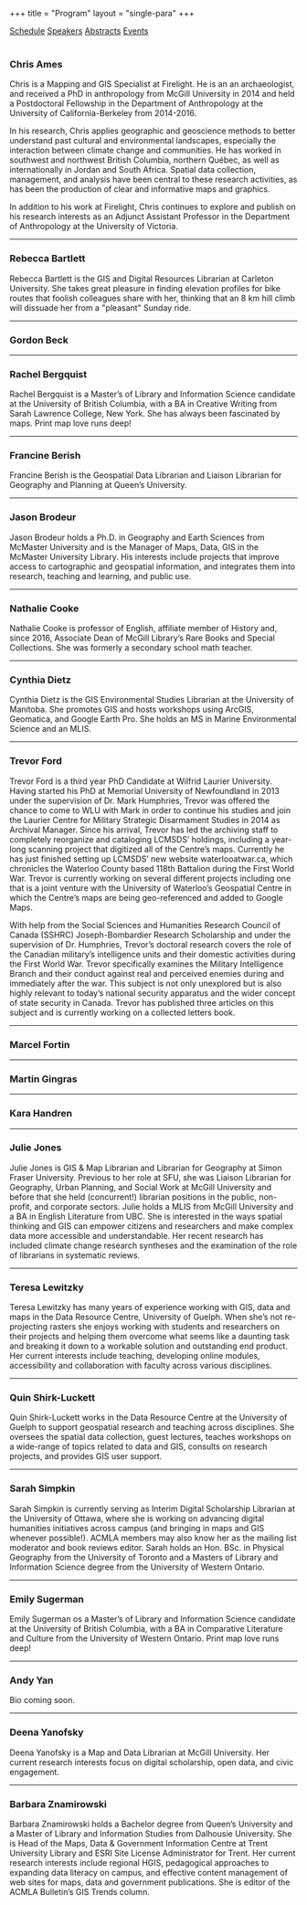 +++
title = "Program"
layout = "single-para"
+++

<div class="program expanded button-group">
  <a href="../schedule" class="button">Schedule</a>
  <a href="../speakers" class="button active">Speakers</a>
  <a href="../abstracts" class="button">Abstracts</a>
  <a href="../events" class="button">Events</a>
</div>
<br />

### <a name="Ames"></a>Chris Ames 
Chris is a Mapping and GIS Specialist at Firelight. He is an an archaeologist, and received a PhD in anthropology from McGill University in 2014 and held a Postdoctoral Fellowship in the Department of Anthropology at the University of California-Berkeley from 2014-2016.

In his research, Chris applies geographic and geoscience methods to better understand past cultural and environmental landscapes, especially the interaction between climate change and communities. He has worked in southwest and northwest British Columbia, northern Québec, as well as internationally in Jordan and South Africa. Spatial data collection, management, and analysis have been central to these research activities, as has been the production of clear and informative maps and graphics.

In addition to his work at Firelight, Chris continues to explore and publish on his research interests as an Adjunct Assistant Professor in the Department of Anthropology at the University of Victoria.

---
### <a name="Bartlett"></a>Rebecca Bartlett 
Rebecca Bartlett is the GIS and Digital Resources Librarian at Carleton University. She takes great pleasure in finding elevation profiles for bike routes that foolish colleagues share with her, thinking that an 8 km hill climb will dissuade her from a "pleasant" Sunday ride.

---
### <a name="Beck"></a>Gordon Beck

---
### <a name="Bergquist"></a>Rachel Bergquist 
Rachel Bergquist is a Master’s of Library and Information Science candidate at the University of British Columbia, with a BA in Creative Writing from Sarah Lawrence College, New York. She has always been fascinated by maps. Print map love runs deep!

---
### <a name="Berish"></a>Francine Berish
Francine Berish is the Geospatial Data Librarian and Liaison Librarian for Geography and Planning at Queen’s University.

---
### <a name="Brodeur"></a>Jason Brodeur
Jason Brodeur holds a Ph.D. in Geography and Earth Sciences from McMaster University and is the Manager of Maps, Data, GIS in the McMaster University Library. His interests include projects that improve access to cartographic and geospatial information, and integrates them into research, teaching and learning, and public use.

---
### <a name="Cooke"></a>Nathalie Cooke 
Nathalie Cooke is professor of English, affiliate member of History and, since 2016, Associate Dean of McGill Library’s Rare Books and Special Collections. She was formerly a secondary school math teacher.

---
### <a name="Dietz"></a>Cynthia Dietz
Cynthia Dietz is the GIS Environmental Studies Librarian at the University of Manitoba. She promotes GIS and hosts workshops using ArcGIS, Geomatica, and Google Earth Pro. She holds an MS in Marine Environmental Science and an MLIS.

---
### <a name="Ford"></a>Trevor Ford
Trevor Ford is a third year PhD Candidate at Wilfrid Laurier University. Having started his PhD at Memorial University of Newfoundland in 2013 under the supervision of Dr. Mark Humphries, Trevor was offered the chance to come to WLU with Mark in order to continue his studies and join the Laurier Centre for Military Strategic Disarmament Studies in 2014 as Archival Manager. Since his arrival, Trevor has led the archiving staff to completely reorganize and cataloging LCMSDS’ holdings, including a year-long scanning project that digitized all of the Centre’s maps. Currently he has just finished setting up LCMSDS’ new website waterlooatwar.ca, which chronicles the Waterloo County based 118th Battalion during the First World War. Trevor is currently working on several different projects including one that is a joint venture with the University of Waterloo’s Geospatial Centre in which the Centre’s maps are being geo-referenced and added to Google Maps.

With help from the Social Sciences and Humanities Research Council of Canada (SSHRC) Joseph-Bombardier Research Scholarship and under the supervision of Dr. Humphries, Trevor’s doctoral research covers the role of the Canadian military’s intelligence units and their domestic activities during the First World War. Trevor specifically examines the Military Intelligence Branch and their conduct against real and perceived enemies during and immediately after the war. This subject is not only unexplored but is also highly relevant to today’s national security apparatus and the wider concept of state security in Canada. Trevor has published three articles on this subject and is currently working on a collected letters book.

---
### <a name="Fortin"></a>Marcel Fortin

---
### <a name="Gingras"></a>Martin Gingras

---
### <a name="Handren"></a>Kara Handren 

---
### <a name="Jones"></a>Julie Jones
Julie Jones is GIS & Map Librarian and Librarian for Geography at Simon Fraser University. Previous to her role at SFU, she was Liaison Librarian for Geography, Urban Planning, and Social Work at McGill University and before that she held (concurrent!) librarian positions in the public, non-profit, and corporate sectors. 
Julie holds a MLIS from McGill University and a BA in English Literature from UBC. She is interested in the ways spatial thinking and GIS can empower citizens and researchers and make complex data more accessible and understandable. Her recent research has included climate change research syntheses and the examination of the role of librarians in systematic reviews.

---
### <a name="Lewitzky"></a>Teresa Lewitzky
Teresa Lewitzky has many years of experience working with GIS, data and maps in the Data Resource Centre, University of Guelph. When she’s not re-projecting rasters she enjoys working with students and researchers on their projects and helping them overcome what seems like a daunting task and breaking it down to a workable solution and outstanding end product. Her current interests include teaching, developing online modules, accessibility and collaboration with faculty across various disciplines.

---
### <a name="Shirk-Luckett"></a>Quin Shirk-Luckett
Quin Shirk-Luckett works in the Data Resource Centre at the University of Guelph to support geospatial research and teaching across disciplines. She oversees the spatial data collection, guest lectures, teaches workshops on a wide-range of topics related to data and GIS, consults on research projects, and provides GIS user support.  

---
### <a name="Simpkin"></a>Sarah Simpkin
Sarah Simpkin is currently serving as Interim Digital Scholarship Librarian at the University of Ottawa, where she is working on advancing digital humanities initiatives across campus (and bringing in maps and GIS whenever possible!). ACMLA members may also know her as the mailing list moderator and book reviews editor. Sarah holds an Hon. BSc. in Physical Geography from the University of Toronto and a Masters of Library and Information Science degree from the University of Western Ontario.

---
### <a name="Sugerman"></a>Emily Sugerman
Emily Sugerman os a Master’s of Library and Information Science candidate at the University of British Columbia, with a BA in Comparative Literature and Culture from the University of Western Ontario. Print map love runs deep!

---
### <a name="Yan"></a>Andy Yan
Bio coming soon.

---
### <a name="Yanofsky"></a>Deena Yanofsky
Deena Yanofsky is a Map and Data Librarian at McGill University. Her current research interests focus on digital scholarship, open data, and civic engagement.

---
### <a name="Znamirowski"></a>Barbara Znamirowski
Barbara Znamirowski holds a Bachelor degree from Queen’s University and a Master of Library and Information Studies from Dalhousie University. She is Head of the Maps, Data & Government Information Centre at Trent University Library and ESRI Site License Administrator for Trent. Her current research interests include regional HGIS, pedagogical approaches to expanding data literacy on campus, and effective content management of web sites for maps, data and government publications. She is editor of the ACMLA Bulletin’s GIS Trends column.
